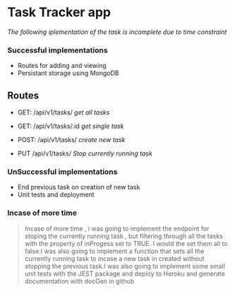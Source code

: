 # Task Tracker app

_The following iplementation of the task is incomplete due to time constraint_

### Successful implementations

- Routes for adding and viewing
- Persistant storage using MongoDB

## Routes

- GET: /api/v1/tasks/ _get all tasks_

- GET: /api/v1/tasks/:id _get single task_

- POST: /api/v1/tasks/ _create new task_

- PUT /api/v1/tasks/ _Stop currently running task_

### UnSuccessful implementations

- End previous task on creation of new task
- Unit tests and deployment

### Incase of more time

> Incase of more time , i was going to implement the endpoint for
> stoping the currently running task , but filtering through all the tasks with the property
> of inProgess set to TRUE. I would the set them all to false.I was also going to implement a function that sets all the currently running task to incase a new task in created without stopping the previous task.I was also going to implement some small unit tests with the JEST package and deploy to Heroku and generate documentation with docGen in github
